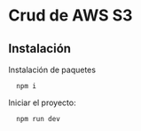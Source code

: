 
# Crud de AWS S3



## Instalación

Instalación de paquetes
```
  npm i
```

Iniciar el proyecto:
```
  npm run dev
```